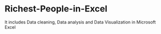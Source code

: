 # Richest-People-in-Excel
It includes Data cleaning, Data analysis and Data Visualization in Microsoft Excel
